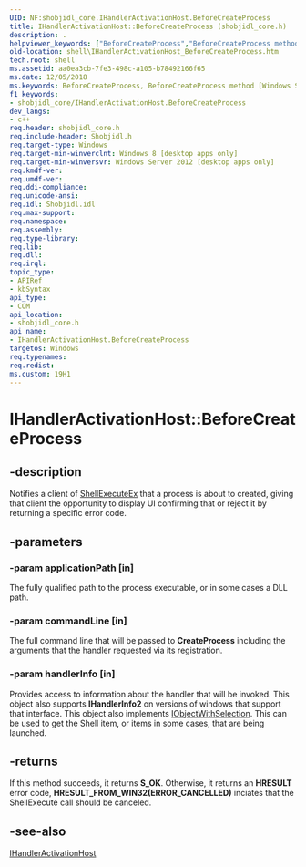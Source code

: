 ```yaml
---
UID: NF:shobjidl_core.IHandlerActivationHost.BeforeCreateProcess
title: IHandlerActivationHost::BeforeCreateProcess (shobjidl_core.h)
description: .
helpviewer_keywords: ["BeforeCreateProcess","BeforeCreateProcess method [Windows Shell]","BeforeCreateProcess method [Windows Shell]","IHandlerActivationHost interface","IHandlerActivationHost interface [Windows Shell]","BeforeCreateProcess method","IHandlerActivationHost.BeforeCreateProcess","IHandlerActivationHost::BeforeCreateProcess","shell.IHandlerActivationHost_BeforeCreateProcess","shobjidl_core/IHandlerActivationHost::BeforeCreateProcess"]
old-location: shell\IHandlerActivationHost_BeforeCreateProcess.htm
tech.root: shell
ms.assetid: aa0ea3cb-7fe3-498c-a105-b78492166f65
ms.date: 12/05/2018
ms.keywords: BeforeCreateProcess, BeforeCreateProcess method [Windows Shell], BeforeCreateProcess method [Windows Shell],IHandlerActivationHost interface, IHandlerActivationHost interface [Windows Shell],BeforeCreateProcess method, IHandlerActivationHost.BeforeCreateProcess, IHandlerActivationHost::BeforeCreateProcess, shell.IHandlerActivationHost_BeforeCreateProcess, shobjidl_core/IHandlerActivationHost::BeforeCreateProcess
f1_keywords:
- shobjidl_core/IHandlerActivationHost.BeforeCreateProcess
dev_langs:
- c++
req.header: shobjidl_core.h
req.include-header: Shobjidl.h
req.target-type: Windows
req.target-min-winverclnt: Windows 8 [desktop apps only]
req.target-min-winversvr: Windows Server 2012 [desktop apps only]
req.kmdf-ver: 
req.umdf-ver: 
req.ddi-compliance: 
req.unicode-ansi: 
req.idl: Shobjidl.idl
req.max-support: 
req.namespace: 
req.assembly: 
req.type-library: 
req.lib: 
req.dll: 
req.irql: 
topic_type:
- APIRef
- kbSyntax
api_type:
- COM
api_location:
- shobjidl_core.h
api_name:
- IHandlerActivationHost.BeforeCreateProcess
targetos: Windows
req.typenames: 
req.redist: 
ms.custom: 19H1
---
```


# IHandlerActivationHost::BeforeCreateProcess
## -description
Notifies a client of [ShellExecuteEx](/windows/win32/api/shellapi/nf-shellapi-shellexecuteexw) that a process is about to created, giving that client the opportunity to display UI confirming that or reject it by returning a specific error code.

## -parameters
### -param applicationPath [in]
The fully qualified path to the process executable, or in some cases a DLL path.

### -param commandLine [in]
The full command line that will be passed to **CreateProcess** including the arguments that the handler requested via its registration.

### -param handlerInfo [in]
Provides access to information about the handler that will be invoked. This object also supports **IHandlerInfo2** on versions of windows that support that interface. This object also implements [IObjectWithSelection](/windows/win32/api/shobjidl_core/nn-shobjidl_core-iobjectwithselection). This can be used to get the Shell item, or items in some cases, that are being launched.

## -returns
If this method succeeds, it returns <b xmlns:loc="http://microsoft.com/wdcml/l10n">S_OK</b>. 
Otherwise, it returns an <b xmlns:loc="http://microsoft.com/wdcml/l10n">HRESULT</b> error code, <b>HRESULT_FROM_WIN32(ERROR_CANCELLED)</b> inciates that the ShellExecute call should be canceled.

## -see-also
<a href="https://docs.microsoft.com/windows/desktop/api/shobjidl_core/nn-shobjidl_core-ihandleractivationhost">IHandlerActivationHost</a>
